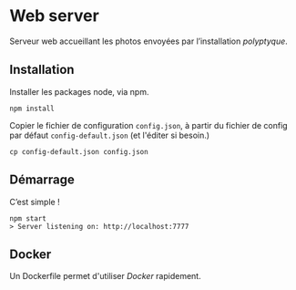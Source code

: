 # Web server

Serveur web accueillant les photos envoyées par l’installation *polyptyque*.

## Installation

Installer les packages node, via npm.
    
    npm install
    
Copier le fichier de configuration `config.json`, à partir du fichier de config par défaut `config-default.json` (et l'éditer si besoin.)    

    cp config-default.json config.json
    
## Démarrage

C’est simple !

    npm start
    > Server listening on: http://localhost:7777
    
## Docker
    
Un Dockerfile permet d'utiliser *Docker* rapidement. 
